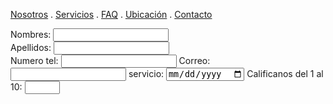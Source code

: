 [Nosotros](./nosotros.md) . [Servicios](./servicios.md) . [FAQ](FAQ.md) . [Ubicación](ubicacion.md) . [Contacto](./contacto.md)

<form action="https://formspree.io/f/xnqwzkgq" method="post">
Nombres: <input type="text" nombre="name"><br>
Apellidos: <input type="text" nombre="last name"><br>
<form>
  <label for="phone">Numero tel:</label>
  <input type="tel" id="phone" name="phone" pattern="[0-9]{3}-[0-9]{2}-[0-9]{3}">
<form>
  <label for="email">Correo:</label>
  <input type="email" id="email" name="email">  
<form>
  <label for="servicio">servicio:</label>
  <input type="date" id="servicio" name="servicio">
<form>
  <label for="quantity">Calificanos del 1 al 10:</label>
  <input type="number" id="quantity" name="calificacion" min="1" max="10">
</form>
